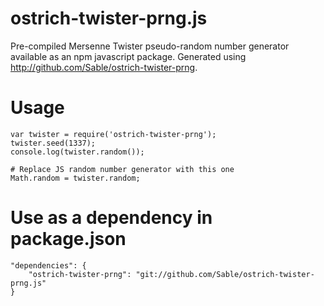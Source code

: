 # ostrich-twister-prng.js
Pre-compiled Mersenne Twister pseudo-random number generator available as an npm javascript package. Generated using http://github.com/Sable/ostrich-twister-prng.

# Usage

    var twister = require('ostrich-twister-prng');
    twister.seed(1337);
    console.log(twister.random());
    
    # Replace JS random number generator with this one
    Math.random = twister.random;
    
# Use as a dependency in package.json

    "dependencies": { 
        "ostrich-twister-prng": "git://github.com/Sable/ostrich-twister-prng.js"
    }
